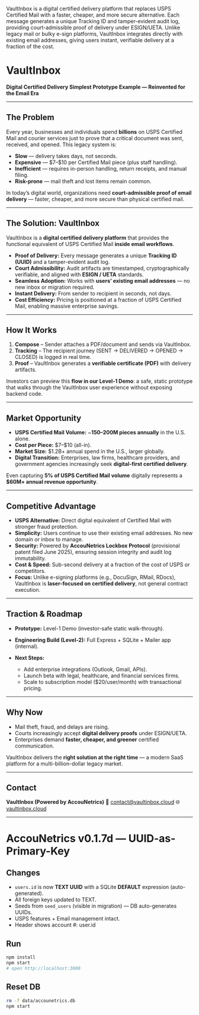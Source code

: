 VaultInbox is a digital certified delivery platform that replaces USPS Certified Mail with a faster, cheaper, and more secure alternative. Each message generates a unique Tracking ID and tamper-evident audit log, providing court-admissible proof of delivery under ESIGN/UETA. Unlike legacy mail or bulky e-sign platforms, VaultInbox integrates directly with existing email addresses, giving users instant, verifiable delivery at a fraction of the cost.

# VaultInbox

**Digital Certified Delivery Simplest Prototype Example — Reinvented for the Email Era**

---

## The Problem

Every year, businesses and individuals spend **billions** on USPS Certified Mail and courier services just to prove that a critical document was sent, received, and opened.
This legacy system is:

* **Slow** — delivery takes days, not seconds.
* **Expensive** — \$7–\$10 per Certified Mail piece (plus staff handling).
* **Inefficient** — requires in-person handling, return receipts, and manual filing.
* **Risk-prone** — mail theft and lost items remain common.

In today’s digital world, organizations need **court-admissible proof of email delivery** — faster, cheaper, and more secure than physical certified mail.

---

## The Solution: VaultInbox

VaultInbox is a **digital certified delivery platform** that provides the functional equivalent of USPS Certified Mail **inside email workflows**.

* **Proof of Delivery:** Every message generates a unique **Tracking ID (UUID)** and a tamper-evident audit log.
* **Court Admissibility:** Audit artifacts are timestamped, cryptographically verifiable, and aligned with **ESIGN / UETA** standards.
* **Seamless Adoption:** Works with **users’ existing email addresses** — no new inbox or migration required.
* **Instant Delivery:** From sender to recipient in seconds, not days.
* **Cost Efficiency:** Pricing is positioned at a fraction of USPS Certified Mail, enabling massive enterprise savings.

---

## How It Works

1. **Compose** – Sender attaches a PDF/document and sends via VaultInbox.
2. **Tracking** – The recipient journey (SENT → DELIVERED → OPENED → CLOSED) is logged in real time.
3. **Proof** – VaultInbox generates a **verifiable certificate (PDF)** with delivery artifacts.

Investors can preview this **flow in our Level-1 Demo**: a safe, static prototype that walks through the VaultInbox user experience without exposing backend code.

---

## Market Opportunity

* **USPS Certified Mail Volume:** \~**150–200M pieces annually** in the U.S. alone.
* **Cost per Piece:** \$7–\$10 (all-in).
* **Market Size:** \$1.2B+ annual spend in the U.S., larger globally.
* **Digital Transition:** Enterprises, law firms, healthcare providers, and government agencies increasingly seek **digital-first certified delivery**.

Even capturing **5% of USPS Certified Mail volume** digitally represents a **\$60M+ annual revenue opportunity**.

---

## Competitive Advantage

* **USPS Alternative:** Direct digital equivalent of Certified Mail with stronger fraud protection.
* **Simplicity:** Users continue to use their existing email addresses. No new domain or inbox to manage.
* **Security:** Powered by **AccouNetrics Lockbox Protocol** (provisional patent filed June 2025), ensuring session integrity and audit log immutability.
* **Cost & Speed:** Sub-second delivery at a fraction of the cost of USPS or competitors.
* **Focus:** Unlike e-signing platforms (e.g., DocuSign, RMail, RDocs), VaultInbox is **laser-focused on certified delivery**, not general contract execution.

---

## Traction & Roadmap

* **Prototype:** Level-1 Demo (investor-safe static walk-through).
* **Engineering Build (Level-2):** Full Express + SQLite + Mailer app (internal).
* **Next Steps:**

  * Add enterprise integrations (Outlook, Gmail, APIs).
  * Launch beta with legal, healthcare, and financial services firms.
  * Scale to subscription model (\$20/user/month) with transactional pricing.

---

## Why Now

* Mail theft, fraud, and delays are rising.
* Courts increasingly accept **digital delivery proofs** under ESIGN/UETA.
* Enterprises demand **faster, cheaper, and greener** certified communication.

VaultInbox delivers the **right solution at the right time** — a modern SaaS platform for a multi-billion-dollar legacy market.

---

## Contact

**VaultInbox (Powered by AccouNetrics)**
📧 [contact@vaultinbox.cloud](mailto:contact@vaultinbox.cloud)
🌐 [vaultinbox.cloud](#)

---



# AccouNetrics v0.1.7d — UUID-as-Primary-Key

## Changes
- `users.id` is now **TEXT UUID** with a SQLite **DEFAULT** expression (auto-generated).
- All foreign keys updated to TEXT.
- Seeds from `seed_users` (visible in migration) — DB auto-generates UUIDs.
- USPS features + Email management intact.
- Header shows account #: user.id

## Run
```bash
npm install
npm start
# open http://localhost:3000
```

## Reset DB
```bash
rm -f data/accounetrics.db
npm start
```
